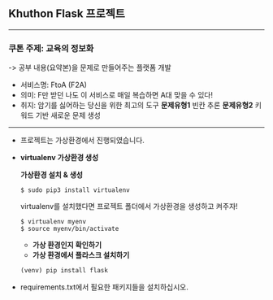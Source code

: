 ## Khuthon Flask 프로젝트
- - - - -
### 쿠톤 주제: 교육의 정보화
-> 공부 내용(요약본)을 문제로 만들어주는 플랫폼 개발 
+ 서비스명: FtoA (F2A)
+ 의미: F만 받던 나도 이 서비스로 매일 복습하면 A대 맞을 수 있다!
+ 취지: 암기를 싫어하는 당신을 위한 최고의 도구
**문제유형1** 빈칸 추론 
**문제유형2** 키워드 기반 새로운 문제 생성
- - - - -
+ 프로젝트는 가상환경에서 진행되였습니다.
+ **virtualenv 가상환경 생성**
    
    **가상환경 설치 & 생성**
    
    ```
    $ sudo pip3 install virtualenv
    ```
    
    virtualenv를 설치했다면 프로젝트 폴더에서 가상환경을 생성하고 켜주자!
    
    ```
    $ virtualenv myenv
    $ source myenv/bin/activate
    ```
    - ****가상 환경인지 확인하기****
    - ****가상 환경에서 플라스크 설치하기****

    ```python
    (venv) pip install flask
    ```

+ requirements.txt에서 필요한 패키지들을 설치하십시오.
